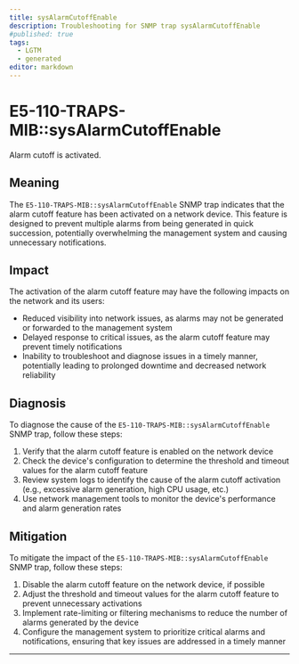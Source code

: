 ```yaml
---
title: sysAlarmCutoffEnable
description: Troubleshooting for SNMP trap sysAlarmCutoffEnable
#published: true
tags:
  - LGTM
  - generated
editor: markdown
---
```


# E5-110-TRAPS-MIB::sysAlarmCutoffEnable 

Alarm cutoff is activated. 



## Meaning

The `E5-110-TRAPS-MIB::sysAlarmCutoffEnable` SNMP trap indicates that the alarm cutoff feature has been activated on a network device. This feature is designed to prevent multiple alarms from being generated in quick succession, potentially overwhelming the management system and causing unnecessary notifications.

## Impact

The activation of the alarm cutoff feature may have the following impacts on the network and its users:

* Reduced visibility into network issues, as alarms may not be generated or forwarded to the management system
* Delayed response to critical issues, as the alarm cutoff feature may prevent timely notifications
* Inability to troubleshoot and diagnose issues in a timely manner, potentially leading to prolonged downtime and decreased network reliability

## Diagnosis

To diagnose the cause of the `E5-110-TRAPS-MIB::sysAlarmCutoffEnable` SNMP trap, follow these steps:

1. Verify that the alarm cutoff feature is enabled on the network device
2. Check the device's configuration to determine the threshold and timeout values for the alarm cutoff feature
3. Review system logs to identify the cause of the alarm cutoff activation (e.g., excessive alarm generation, high CPU usage, etc.)
4. Use network management tools to monitor the device's performance and alarm generation rates

## Mitigation

To mitigate the impact of the `E5-110-TRAPS-MIB::sysAlarmCutoffEnable` SNMP trap, follow these steps:

1. Disable the alarm cutoff feature on the network device, if possible
2. Adjust the threshold and timeout values for the alarm cutoff feature to prevent unnecessary activations
3. Implement rate-limiting or filtering mechanisms to reduce the number of alarms generated by the device
4. Configure the management system to prioritize critical alarms and notifications, ensuring that key issues are addressed in a timely manner
---




